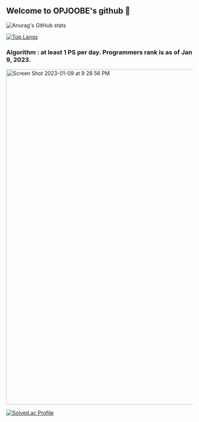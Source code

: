 ## Welcome to OPJOOBE's github 👋

<!--
**opjoobe/opjoobe** is a ✨ _special_ ✨ repository because its `README.md` (this file) appears on your GitHub profile.

Here are some ideas to get you started:

- 🔭 I’m currently working on ...
- 🌱 I’m currently learning ...
- 👯 I’m looking to collaborate on ...
- 🤔 I’m looking for help with ...
- 💬 Ask me about ...
- 📫 How to reach me: ...
- 😄 Pronouns: ...
- ⚡ Fun fact: ...
-->

![Anurag's GitHub stats](https://github-readme-stats.vercel.app/api?username=opjoobe&show_icons=true&theme=greywhite)

[![Top Langs](https://github-readme-stats.vercel.app/api/top-langs/?username=opjoobe&layout=compact)](https://github.com/anuraghazra/github-readme-stats)

### Algorithm : at least 1 PS per day. Programmers rank is as of Jan 9, 2023.

<!--![opjoobe progr]([https://user-images.githubusercontent.com/102501872/208305418-6e5cb084-ad6c-400e-8e7c-be5169a47740.jpg](https://user-images.githubusercontent.com/102501872/211308189-fb7c1634-8f5f-49e8-af8b-77f8a4c15727.png))-->

<img width="902" alt="Screen Shot 2023-01-09 at 9 28 56 PM" src="https://user-images.githubusercontent.com/102501872/211308471-753ccd0f-a626-4d58-8b1f-9174c5a72aa7.png">

[![Solved.ac Profile](http://mazassumnida.wtf/api/v2/generate_badge?boj=opjoobe)](https://solved.ac/opjoobe/)

